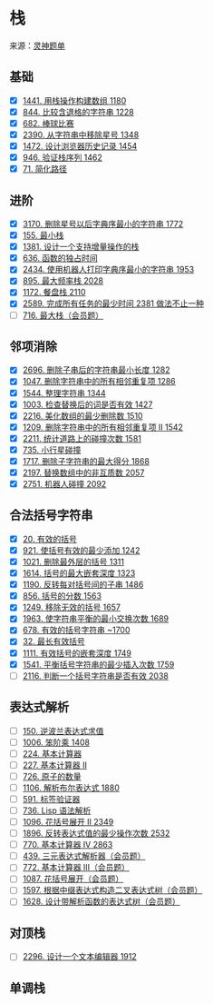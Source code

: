 # 栈
来源：[灵神题单](https://leetcode.cn/circle/discuss/mOr1u6/)

## 基础
- [x] [1441. 用栈操作构建数组 1180](https://leetcode.cn/problems/build-an-array-with-stack-operations/)
- [x] [844. 比较含退格的字符串 1228](https://leetcode.cn/problems/backspace-string-compare/)
- [x] [682. 棒球比赛](https://leetcode.cn/problems/baseball-game/)
- [x] [2390. 从字符串中移除星号 1348](https://leetcode.cn/problems/removing-stars-from-a-string/)
- [x] [1472. 设计浏览器历史记录 1454](https://leetcode.cn/problems/design-browser-history/)
- [x] [946. 验证栈序列 1462](https://leetcode.cn/problems/validate-stack-sequences/)
- [x] [71. 简化路径](https://leetcode.cn/problems/simplify-path/)

## 进阶
- [x] [3170. 删除星号以后字典序最小的字符串 1772](https://leetcode.cn/problems/lexicographically-minimum-string-after-removing-stars/)
- [x] [155. 最小栈](https://leetcode.cn/problems/min-stack/)
- [x] [1381. 设计一个支持增量操作的栈](https://leetcode.cn/problems/design-a-stack-with-increment-operation/)
- [x] [636. 函数的独占时间](https://leetcode.cn/problems/exclusive-time-of-functions/)
- [x] [2434. 使用机器人打印字典序最小的字符串 1953](https://leetcode.cn/problems/using-a-robot-to-print-the-lexicographically-smallest-string/)
- [x] [895. 最大频率栈 2028](https://leetcode.cn/problems/maximum-frequency-stack/)
- [x] [1172. 餐盘栈 2110](https://leetcode.cn/problems/dinner-plate-stacks/)
- [x] [2589. 完成所有任务的最少时间 2381 做法不止一种](https://leetcode.cn/problems/minimum-time-to-complete-all-tasks/)
- [ ] [716. 最大栈（会员题）](https://leetcode.cn/problems/max-stack/)

## 邻项消除
- [x] [2696. 删除子串后的字符串最小长度 1282](https://leetcode.cn/problems/minimum-string-length-after-removing-substrings/)
- [x] [1047. 删除字符串中的所有相邻重复项 1286](https://leetcode.cn/problems/remove-all-adjacent-duplicates-in-string/)
- [x] [1544. 整理字符串 1344](https://leetcode.cn/problems/make-the-string-great/)
- [x] [1003. 检查替换后的词是否有效 1427](https://leetcode.cn/problems/check-if-word-is-valid-after-substitutions/)
- [x] [2216. 美化数组的最少删除数 1510](https://leetcode.cn/problems/minimum-deletions-to-make-array-beautiful/)
- [x] [1209. 删除字符串中的所有相邻重复项 II 1542](https://leetcode.cn/problems/remove-all-adjacent-duplicates-in-string-ii/)
- [x] [2211. 统计道路上的碰撞次数 1581](https://leetcode.cn/problems/count-collisions-on-a-road/)
- [x] [735. 小行星碰撞](https://leetcode.cn/problems/asteroid-collision/)
- [x] [1717. 删除子字符串的最大得分 1868](https://leetcode.cn/problems/maximum-score-from-removing-substrings/)
- [x] [2197. 替换数组中的非互质数 2057](https://leetcode.cn/problems/replace-non-coprime-numbers-in-array/)
- [x] [2751. 机器人碰撞 2092](https://leetcode.cn/problems/robot-collisions/)

## 合法括号字符串
- [x] [20. 有效的括号](https://leetcode.cn/problems/valid-parentheses/)
- [x] [921. 使括号有效的最少添加 1242](https://leetcode.cn/problems/minimum-add-to-make-parentheses-valid/)
- [x] [1021. 删除最外层的括号 1311](https://leetcode.cn/problems/remove-outermost-parentheses/)
- [x] [1614. 括号的最大嵌套深度 1323](https://leetcode.cn/problems/maximum-nesting-depth-of-the-parentheses/)
- [x] [1190. 反转每对括号间的子串 1486](https://leetcode.cn/problems/reverse-substrings-between-each-pair-of-parentheses/)
- [x] [856. 括号的分数 1563](https://leetcode.cn/problems/score-of-parentheses/)
- [x] [1249. 移除无效的括号 1657](https://leetcode.cn/problems/minimum-remove-to-make-valid-parentheses/)
- [x] [1963. 使字符串平衡的最小交换次数 1689](https://leetcode.cn/problems/minimum-number-of-swaps-to-make-the-string-balanced/)
- [x] [678. 有效的括号字符串 ~1700](https://leetcode.cn/problems/valid-parenthesis-string/)
- [x] [32. 最长有效括号](https://leetcode.cn/problems/longest-valid-parentheses/)
- [x] [1111. 有效括号的嵌套深度 1749](https://leetcode.cn/problems/maximum-nesting-depth-of-two-valid-parentheses-strings/)
- [x] [1541. 平衡括号字符串的最少插入次数 1759](https://leetcode.cn/problems/minimum-insertions-to-balance-a-parentheses-string/)
- [ ] [2116. 判断一个括号字符串是否有效 2038](https://leetcode.cn/problems/check-if-a-parentheses-string-can-be-valid/)

## 表达式解析
- [ ] [150. 逆波兰表达式求值](https://leetcode.cn/problems/evaluate-reverse-polish-notation/)
- [ ] [1006. 笨阶乘 1408](https://leetcode.cn/problems/clumsy-factorial/)
- [ ] [224. 基本计算器](https://leetcode.cn/problems/basic-calculator/)
- [ ] [227. 基本计算器 II](https://leetcode.cn/problems/basic-calculator-ii/)
- [ ] [726. 原子的数量](https://leetcode.cn/problems/number-of-atoms/)
- [ ] [1106. 解析布尔表达式 1880](https://leetcode.cn/problems/parsing-a-boolean-expression/)
- [ ] [591. 标签验证器](https://leetcode.cn/problems/tag-validator/)
- [ ] [736. Lisp 语法解析](https://leetcode.cn/problems/parse-lisp-expression/)
- [ ] [1096. 花括号展开 II 2349](https://leetcode.cn/problems/brace-expansion-ii/)
- [ ] [1896. 反转表达式值的最少操作次数 2532](https://leetcode.cn/problems/minimum-cost-to-change-the-final-value-of-expression/)
- [ ] [770. 基本计算器 IV 2863](https://leetcode.cn/problems/basic-calculator-iv/)
- [ ] [439. 三元表达式解析器（会员题）](https://leetcode.cn/problems/ternary-expression-parser/)
- [ ] [772. 基本计算器 III（会员题）](https://leetcode.cn/problems/basic-calculator-iii/)
- [ ] [1087. 花括号展开（会员题）](https://leetcode.cn/problems/brace-expansion/)
- [ ] [1597. 根据中缀表达式构造二叉表达式树（会员题）](https://leetcode.cn/problems/build-binary-expression-tree-from-infix-expression/)
- [ ] [1628. 设计带解析函数的表达式树（会员题）](https://leetcode.cn/problems/design-an-expression-tree-with-evaluate-function/)

## 对顶栈
- [ ] [2296. 设计一个文本编辑器 1912](https://leetcode.cn/problems/design-a-text-editor/)

## 单调栈
